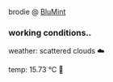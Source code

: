 brodie @ [BluMint](https://www.linkedin.com/company/blumint-io/)

<!--weather_start-->
### working conditions..

weather: scattered clouds ☁️

temp: 15.73 °C 👕

<!--weather_end-->
